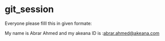 # git_session

Everyone please filll this in given formate:


My name is Abrar Ahmed and my akeana ID is  :abrar.ahmed@akeana.com
